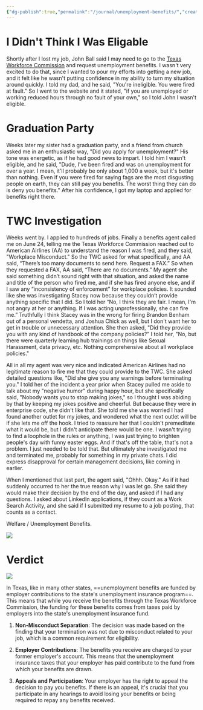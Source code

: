 ```yaml
---
{"dg-publish":true,"permalink":"/journal/unemployment-benefits/","created":"Jun 25, 2024, 10:16 AM"}
---
```



# I Didn't Think I Was Eligable

Shortly after I lost my job, John Ball said I may need to go to the [Texas Workforce Commission](https://www.twc.texas.gov/) and request unemployment benefits. I wasn't very excited to do that, since I wanted to pour my efforts into getting a new job, and it felt like he wasn't putting confidence in my ability to turn my situation around quickly. I told my dad, and he said, "You're ineligible. You were fired at fault." So I went to the website and it stated, "if you are unemployed or working reduced hours through no fault of your own," so I told John I wasn't eligible.

# Graduation Party

Weeks later my sister had a graduation party, and a friend from church asked me in an enthusiastic way, "Did you apply for unemployment?" His tone was energetic, as if he had good news to impart. I told him I wasn't eligible, and he said, "Dude, I've been fired and was on unemployment for over a year. I mean, it'll probably be only about 1,000 a week, but it's better than nothing. Even if you were fired for saying fags are the most disgusting people on earth, they can still pay you benefits. The worst thing they can do is deny you benefits." After his confidence, I got my laptop and applied for benefits right there.

# TWC Investigation

Weeks went by. I applied to hundreds of jobs. Finally a benefits agent called me on June 24, telling me the Texas Workforce Commission reached out to American Airlines (AA) to understand the reason I was fired, and they said, "Workplace Misconduct." So the TWC asked for what specifically, and AA said, “There’s too many documents to send here. Request a FAX.” So when they requested a FAX, AA said, “There are no documents.” My agent she said something didn’t sound right with that situation, and asked the name and title of the person who fired me, and if she has fired anyone else, and if I saw any “inconsistency of enforcement” for workplace policies. It sounded like she was investigating Stacey now because they couldn’t provide anything specific that I did. So I told her “No, I think they are fair. I mean, I'm not angry at her or anything. If I was acting unprofessionally, she can fire me.” Truthfully I think Stacey was in the wrong for firing Brandon Benham out of a personal vendetta, and Joshua Chick as well, but I don't want her to get in trouble or unnecessary attention. She then asked, "Did they provide you with any kind of handbook of the company policies?" I told her, "No, but there were quarterly learning hub trainings on things like Sexual Harassment, data privacy, etc. Nothing comprehensive about all workplace policies."

All in all my agent was very nice and indicated American Airlines had no legitimate reason to fire me that they could provide to the TWC. She asked detailed questions like, "Did she give you any warnings before terminating you." I told her of the incident a year prior when Stacey pulled me aside to talk about my "negative humor" during happy hour, but she specifically said, "Nobody wants you to stop making jokes," so I thought I was abiding by that by keeping my jokes positive and cheerful. But because they were in enterprise code, she didn't like that. She told me she was worried I had found another outlet for my jokes, and wondered what the next outlet will be if she lets me off the hook. I tried to reassure her that I couldn't premeditate what it would be, but I didn't anticipate there would be one. I wasn't trying to find a loophole in the rules or anything, I was just trying to brighten people's day with funny easter eggs. And if that's off the table, that's not a problem. I just needed to be told that. But ultimately she investigated me and terminated me, probably for something in my private chats. I did express disapproval for certain management decisions, like coming in earlier. 

When I mentioned that last part, the agent said, "Ohhh. Okay." As if it had suddenly occurred to her the true reason why I was let go. She said they would make their decision by the end of the day, and asked if I had any questions. I asked about LinkedIn applications, if they count as a Work Search Activity, and she said if I submitted my resume to a job posting, that counts as a contact.

Welfare / Unemployment Benefits.

![](https://i.imgur.com/dSpb3yO.png)

# Verdict

![](https://i.imgur.com/FsGmdZz.png)

In Texas, like in many other states, ==unemployment benefits are funded by employer contributions to the state's unemployment insurance program==. This means that while you receive the benefits through the Texas Workforce Commission, the funding for these benefits comes from taxes paid by employers into the state's unemployment insurance fund.


1. **Non-Misconduct Separation**: The decision was made based on the finding that your termination was not due to misconduct related to your job, which is a common requirement for eligibility.
    
2. **Employer Contributions**: The benefits you receive are charged to your former employer's account. This means that the unemployment insurance taxes that your employer has paid contribute to the fund from which your benefits are drawn.
    
3. **Appeals and Participation**: Your employer has the right to appeal the decision to pay you benefits. If there is an appeal, it's crucial that you participate in any hearings to avoid losing your benefits or being required to repay any benefits received.
	
